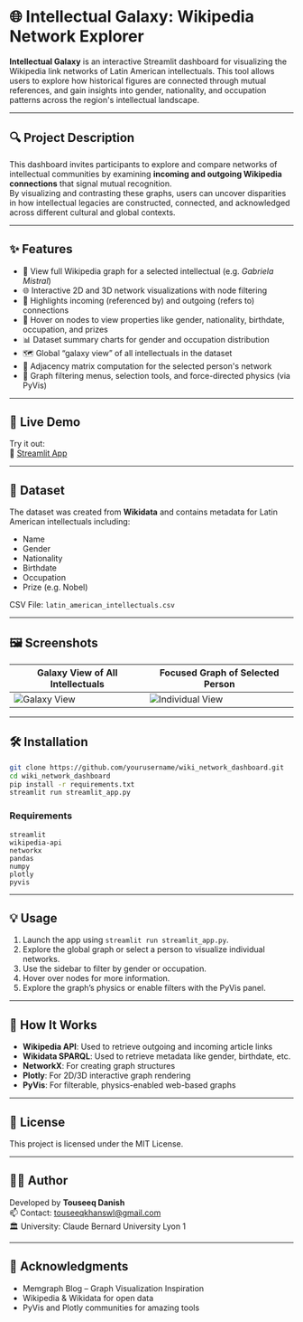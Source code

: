 # 🌐 Intellectual Galaxy: Wikipedia Network Explorer

**Intellectual Galaxy** is an interactive Streamlit dashboard for visualizing the Wikipedia link networks of Latin American intellectuals. This tool allows users to explore how historical figures are connected through mutual references, and gain insights into gender, nationality, and occupation patterns across the region's intellectual landscape.

---

## 🔍 Project Description

This dashboard invites participants to explore and compare networks of intellectual communities by examining **incoming and outgoing Wikipedia connections** that signal mutual recognition.  
By visualizing and contrasting these graphs, users can uncover disparities in how intellectual legacies are constructed, connected, and acknowledged across different cultural and global contexts.

---

## ✨ Features

- 📖 View full Wikipedia graph for a selected intellectual (e.g. *Gabriela Mistral*)
- 🌐 Interactive 2D and 3D network visualizations with node filtering
- 🧠 Highlights incoming (referenced by) and outgoing (refers to) connections
- 🧬 Hover on nodes to view properties like gender, nationality, birthdate, occupation, and prizes
- 📊 Dataset summary charts for gender and occupation distribution
- 🗺️ Global “galaxy view” of all intellectuals in the dataset
- 🧮 Adjacency matrix computation for the selected person's network
- 🧭 Graph filtering menus, selection tools, and force-directed physics (via PyVis)

---

## 🚀 Live Demo

Try it out:  
🔗 [Streamlit App](https://wikinetworkdashboard-9powvg2cgaspgjvecyrzsv.streamlit.app/)

---

## 📁 Dataset

The dataset was created from **Wikidata** and contains metadata for Latin American intellectuals including:

- Name  
- Gender  
- Nationality  
- Birthdate  
- Occupation  
- Prize (e.g. Nobel)

CSV File: `latin_american_intellectuals.csv`

---

## 🖼️ Screenshots

| Galaxy View of All Intellectuals | Focused Graph of Selected Person |
|----------------------------------|-----------------------------------|
| ![Galaxy View](./assets/galaxy_view.png) | ![Individual View](./assets/person_view.png) |

---

## 🛠️ Installation

```bash
git clone https://github.com/yourusername/wiki_network_dashboard.git
cd wiki_network_dashboard
pip install -r requirements.txt
streamlit run streamlit_app.py
```

### Requirements

```text
streamlit
wikipedia-api
networkx
pandas
numpy
plotly
pyvis
```

---

## 💡 Usage

1. Launch the app using `streamlit run streamlit_app.py`.
2. Explore the global graph or select a person to visualize individual networks.
3. Use the sidebar to filter by gender or occupation.
4. Hover over nodes for more information.
5. Explore the graph’s physics or enable filters with the PyVis panel.

---

## 📘 How It Works

- **Wikipedia API**: Used to retrieve outgoing and incoming article links
- **Wikidata SPARQL**: Used to retrieve metadata like gender, birthdate, etc.
- **NetworkX**: For creating graph structures
- **Plotly**: For 2D/3D interactive graph rendering
- **PyVis**: For filterable, physics-enabled web-based graphs

---

## 📜 License

This project is licensed under the MIT License.

---

## 👩‍🎓 Author

Developed by **Touseeq Danish**  
📫 Contact: touseeqkhanswl@gmail.com  
🏛️ University: Claude Bernard University Lyon 1  

---

## 🌟 Acknowledgments

- Memgraph Blog – Graph Visualization Inspiration  
- Wikipedia & Wikidata for open data  
- PyVis and Plotly communities for amazing tools